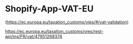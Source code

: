 # Shopify-App-VAT-EU

(https://ec.europa.eu/taxation_customs/vies/#/vat-validation)

https://ec.europa.eu/taxation_customs/vies/rest-api/ms/FR/vat/47951268374
